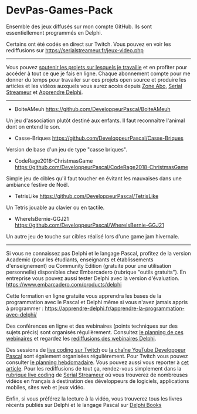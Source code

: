 # DevPas-Games-Pack

Ensemble des jeux diffusés sur mon compte GitHub. Ils sont essentiellement programmés en Delphi.

Certains ont été codés en direct sur Twitch. Vous pouvez en voir les rediffusions sur https://serialstreameur.fr/jeux-video.php

-----

Vous pouvez [soutenir les projets sur lesquels je travaille](https://vasur.fr/sponsoropensource) et en profiter pour accéder à tout ce que je fais en ligne. Chaque abonnement compte pour me donner du temps pour travailer sur ces projets open source et produire les articles et les vidéos auxquels vous aurez accès depuis [Zone Abo](https://zone-abo.fr), [Serial Streameur](https://serialstreameur.fr) et [Apprendre Delphi](https://apprendre-delphi.fr).

-----

* BoiteAMeuh
https://github.com/DeveloppeurPascal/BoiteAMeuh

Un jeu d'association plutôt destiné aux enfants. Il faut reconnaître l'animal dont on entend le son.

* Casse-Briques
https://github.com/DeveloppeurPascal/Casse-Briques

Version de base d'un jeu de type "casse briques".

* CodeRage2018-ChristmasGame
https://github.com/DeveloppeurPascal/CodeRage2018-ChristmasGame

Simple jeu de cibles qu'il faut toucher en évitant les mauvaises dans une ambiance festive de Noël.

* TetrisLike
https://github.com/DeveloppeurPascal/TetrisLike

Un Tetris jouable au clavier ou en tactile.

* WhereIsBernie-GGJ21
https://github.com/DeveloppeurPascal/WhereIsBernie-GGJ21

Un autre jeu de touche sur cibles réalisé lors d'une game jam hivernale.

-----

Si vous ne connaissez pas Delphi et le langage Pascal, profitez de la version Academic (pour les étudiants, enseignants et établissements d'enseignement) ou Community Edition (gratuite pour une utilisation personnelle) disponibles chez Embarcadero (rubrique "outils gratuits").
En entreprise vous pouvez aussi tester Delphi avec la version d'évaluation.
https://www.embarcadero.com/products/delphi

Cette formation en ligne gratuite vous apprendra les bases de la programmation avec le Pascal et Delphi même si vous n'avez jamais appris à programmer :
https://apprendre-delphi.fr/apprendre-la-programmation-avec-delphi/

Des conférences en ligne et des webinaires (points techniques sur des sujets précis) sont organisés régulièrement. Consultez [le planning de ces webinaires](https://developpeur-pascal.fr/p/_6007-webinaires.html) et regardez les [rediffusions des webinaires Delphi](https://serialstreameur.fr/webinaires-delphi.php).

Des sessions de [live coding sur Twitch](https://www.twitch.tv/patrickpremartin) ou [la chaîne YouTube Developpeur Pascal](https://www.youtube.com/channel/UCk_LmkBB90jdEdmfF77W6qQ) sont également organisées régulièrement. Pour Twitch vous pouvez consulter [le planning hebdomadaire](https://www.twitch.tv/patrickpremartin/schedule). Vous pouvez aussi vous reporter à [cet article](https://developpeur-pascal.fr/p/_600e-livestreams-de-codage-en-direct-avec-delphi.html). Pour les rediffusions de tout ça, rendez-vous simplement dans la [rubrique live coding](https://serialstreameur.fr/live-coding.php) de [Serial Streameur](https://serialstreameur.fr/) où vous trouverez de nombreuses vidéos en français à destination des développeurs de logiciels, applications mobiles, sites web et jeux vidéo.

Enfin, si vous préférez la lecture à la vidéo, vous trouverez tous les livres récents publiés sur Delphi et le langage Pascal sur [Delphi Books](https://delphi-books.com)
